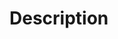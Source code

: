 <!--
If your issue doesn't fall into any of the previous categories, that's fine!
-->
# Description
<!-- Feel free to write up your issue️ -->
